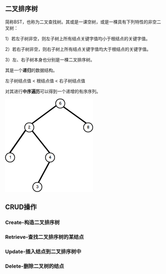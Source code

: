 ## 二叉排序树

简称BST，也称为二叉查找树。其或是一课空树，或是一棵具有下列特性的非空二叉树：

1）若左子树非空，则左子树上所有结点关键字值均小于根结点的关键字值。

2）若右子树非空，则右子树上所有结点关键字值均大于根结点的关键字值。

3）左、右子树本身也分别是一棵二叉排序树。

其是一个**递归**的数据结构。

左子树结点值 < 根结点值 < 右子树结点值

对其进行**中序遍历**可以得到一个递增的有序序列。

![](./picture/二叉排序树.png)

## CRUD操作

### Create-构造二叉排序树

### Retrieve-查找二叉排序树的某结点

### Update-插入结点到二叉排序树中

### Delete-删除二叉树的结点
